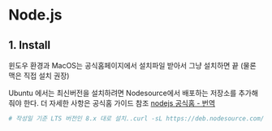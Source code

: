 # Node.js

## 1. Install

윈도우 환경과 MacOS는 공식홈페이지에서 설치파일 받아서 그냥 설치하면 끝 \(물론 맥은 직접 설치 권장\)

Ubuntu 에서는 최신버전을 설치하려면 Nodesource에서 배포하는 저장소를 추가해줘야 한다. 더 자세한 사항은 공식홈 가이드 참조 [nodejs 공식홈 - 번역](https://nodejs.org/ko/download/package-manager/)

```bash
# 작성일 기준 LTS 버전인 8.x 대로 설치..curl -sL https://deb.nodesource.com/setup_8.x | sudo -E bash -apt-get install -y nodejs# 만약 10.x 설치하려면 curl -sL https://deb.nodesource.com/setup_10.x | sudo -E bash -# 설치 확인$ node -vv8.11.4$ npm -v5.6.0
```

